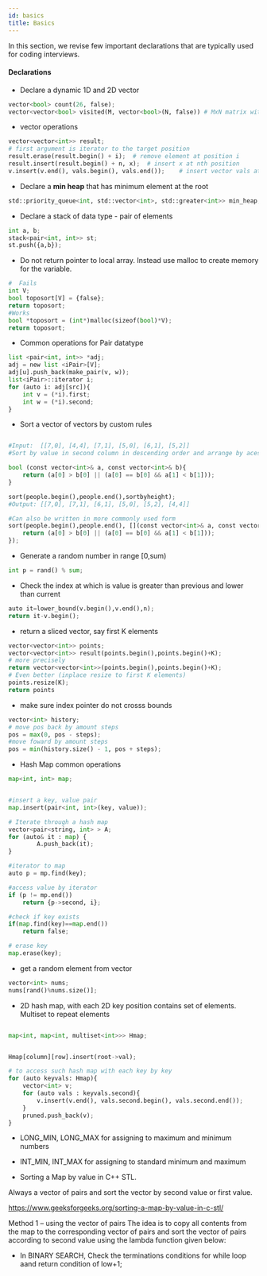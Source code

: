 ```yaml
---
id: basics
title: Basics
---
```


In this section, we revise few important declarations that are typically used for coding interviews.


#### Declarations

- Declare a dynamic 1D and 2D vector
```py
vector<bool> count(26, false);
vector<vector<bool> visited(M, vector<bool>(N, false)) # MxN matrix with initialized to false
```

- vector operations

```py
vector<vector<int>> result;
# first argument is iterator to the target position
result.erase(result.begin() + i);  # remove element at position i
result.insert(result.begin() + n, x);  # insert x at nth position
v.insert(v.end(), vals.begin(), vals.end());    # insert vector vals at the end of vector v
```

- Declare a **min heap** that has minimum element at the root
```py
std::priority_queue<int, std::vector<int>, std::greater<int>> min_heap;
```

- Declare a stack of data type - pair of elements
```py
int a, b;
stack<pair<int, int>> st;
st.push({a,b});
```

- Do not return pointer to local array. Instead use malloc to create memory for the variable.
```py
#  Fails
int V;
bool toposort[V] = {false};
return toposort;
#Works
bool *toposort = (int*)malloc(sizeof(bool)*V);
return toposort;
```

- Common operations for Pair datatype
```py
list <pair<int, int>> *adj;
adj = new list <iPair>[V];
adj[u].push_back(make_pair(v, w));
list<iPair>::iterator i;
for (auto i: adj[src]){
    int v = (*i).first;
    int w = (*i).second;
}
```

- Sort a vector of vectors by custom rules
```py

#Input:  [[7,0], [4,4], [7,1], [5,0], [6,1], [5,2]]
#Sort by value in second column in descending order and arrange by acescening if values are equal

bool (const vector<int>& a, const vector<int>& b){
    return (a[0] > b[0] || (a[0] == b[0] && a[1] < b[1]));
}

sort(people.begin(),people.end(),sortbyheight);
#Output: [[7,0], [7,1], [6,1], [5,0], [5,2], [4,4]]

#Can also be written in more commonly used form
sort(people.begin(),people.end(), [](const vector<int>& a, const vector<int>& b){
    return (a[0] > b[0] || (a[0] == b[0] && a[1] < b[1]));
});

```

- Generate a random number in range [0,sum)
```py
int p = rand() % sum;
```

- Check the index at which is value is greater than previous and lower than current
```py
auto it=lower_bound(v.begin(),v.end(),n);
return it-v.begin();
```

-  return a sliced vector, say first K elements
```py
vector<vector<int>> points;
vector<vector<int>> result(points.begin(),points.begin()+K);
# more precisely
return vector<vector<int>>(points.begin(),points.begin()+K);
# Even better (inplace resize to first K elements)
points.resize(K);
return points
```

- make sure index pointer do not crosss bounds
```py
vector<int> history;
# move pos back by amount steps
pos = max(0, pos - steps);
#move foward by amount steps
pos = min(history.size() - 1, pos + steps);
```


- Hash Map common operations

```py
map<int, int> map;


#insert a key, value pair
map.insert(pair<int, int>(key, value));

# Iterate through a hash map
vector<pair<string, int> > A;
for (auto& it : map) {
        A.push_back(it);
}

#iterator to map
auto p = mp.find(key);

#access value by iterator
if (p != mp.end())
    return {p->second, i};

#check if key exists
if(map.find(key)==map.end())
    return false;

# erase key
map.erase(key);
```

- get a random element from vector
```py
vector<int> nums;
nums[rand()%nums.size()];
```

- 2D hash map, with each 2D key position contains set of elements. Multiset to repeat elements

```py

map<int, map<int, multiset<int>>> Hmap;


Hmap[column][row].insert(root->val);

# to access such hash map with each key by key
for (auto keyvals: Hmap){
    vector<int> v;
    for (auto vals : keyvals.second){
        v.insert(v.end(), vals.second.begin(), vals.second.end());
    }
    pruned.push_back(v);
}
```
- LONG_MIN, LONG_MAX for assigning to maximum and minimum numbers
- INT_MIN, INT_MAX for assigning to standard minimum and maximum



- Sorting a Map by value in C++ STL.

Always a vector of pairs and sort the vector by second value or first value.

https://www.geeksforgeeks.org/sorting-a-map-by-value-in-c-stl/

Method 1 – using the vector of pairs The idea is to copy all contents from the map to the corresponding vector of pairs and sort the vector of pairs according to second value using the lambda function given below:



- In BINARY SEARCH, Check the terminations conditions for while loop aand return condition of low+1;


